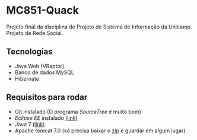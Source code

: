 MC851-Quack
=============

Projeto final da disciplina de Projeto de Sistema de Informação da Unicamp.
Projeto de Rede Social.

Tecnologias
----
- Java Web (VRaptor)
- Banco de dados MySQL
- Hibernate


Requisitos para rodar
----
- Git instalado (O programa *SourceTree* é muito bom)
- *Eclipse EE* instalado [(link)](https://www.eclipse.org/downloads/packages/eclipse-ide-java-ee-developers/lunar)
- Java 7 [(link)](https://www.java.com/en/)
- Apache tomcat 7.0 (só precisa baixar o [zip](http://tomcat.apache.org/download-70.cgi) e guardar em algum lugar)
